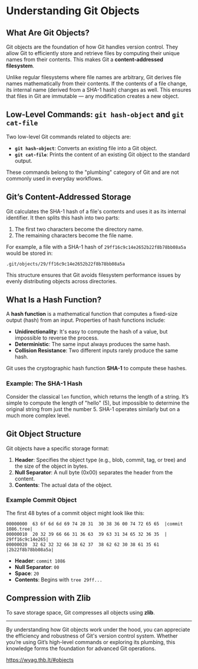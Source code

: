 # Understanding Git Objects

## What Are Git Objects?

Git objects are the foundation of how Git handles version control. They allow Git to efficiently store and retrieve files by computing their unique names from their contents. This makes Git a **content-addressed filesystem**.

Unlike regular filesystems where file names are arbitrary, Git derives file names mathematically from their contents. If the contents of a file change, its internal name (derived from a SHA-1 hash) changes as well. This ensures that files in Git are immutable — any modification creates a new object.

## Low-Level Commands: `git hash-object` and `git cat-file`

Two low-level Git commands related to objects are:

- **`git hash-object`**: Converts an existing file into a Git object.
- **`git cat-file`**: Prints the content of an existing Git object to the standard output.

These commands belong to the "plumbing" category of Git and are not commonly used in everyday workflows.

## Git’s Content-Addressed Storage

Git calculates the SHA-1 hash of a file's contents and uses it as its internal identifier. It then splits this hash into two parts:

1. The first two characters become the directory name.
2. The remaining characters become the file name.

For example, a file with a SHA-1 hash of `29ff16c9c14e2652b22f8b78bb08a5a` would be stored in:

```
.git/objects/29/ff16c9c14e2652b22f8b78bb08a5a
```

This structure ensures that Git avoids filesystem performance issues by evenly distributing objects across directories.

## What Is a Hash Function?

A **hash function** is a mathematical function that computes a fixed-size output (hash) from an input. Properties of hash functions include:

- **Unidirectionality**: It's easy to compute the hash of a value, but impossible to reverse the process.
- **Deterministic**: The same input always produces the same hash.
- **Collision Resistance**: Two different inputs rarely produce the same hash.

Git uses the cryptographic hash function **SHA-1** to compute these hashes.

### Example: The SHA-1 Hash

Consider the classical `len` function, which returns the length of a string. It’s simple to compute the length of "hello" (5), but impossible to determine the original string from just the number 5. SHA-1 operates similarly but on a much more complex level.

## Git Object Structure

Git objects have a specific storage format:

1. **Header**: Specifies the object type (e.g., blob, commit, tag, or tree) and the size of the object in bytes.
2. **Null Separator**: A null byte (0x00) separates the header from the content.
3. **Contents**: The actual data of the object.

### Example Commit Object

The first 48 bytes of a commit object might look like this:

```
00000000  63 6f 6d 6d 69 74 20 31  30 38 36 00 74 72 65 65  |commit 1086.tree|
00000010  20 32 39 66 66 31 36 63  39 63 31 34 65 32 36 35  | 29ff16c9c14e265|
00000020  32 62 32 32 66 38 62 37  38 62 62 30 38 61 35 61  |2b22f8b78bb08a5a|
```

- **Header**: `commit 1086`
- **Null Separator**: `00`
- **Space**: `20`
- **Contents**: Begins with `tree 29ff...`

## Compression with Zlib

To save storage space, Git compresses all objects using **zlib**.

---

By understanding how Git objects work under the hood, you can appreciate the efficiency and robustness of Git's version control system. Whether you’re using Git’s high-level commands or exploring its plumbing, this knowledge forms the foundation for advanced Git operations.

https://wyag.thb.lt/#objects
